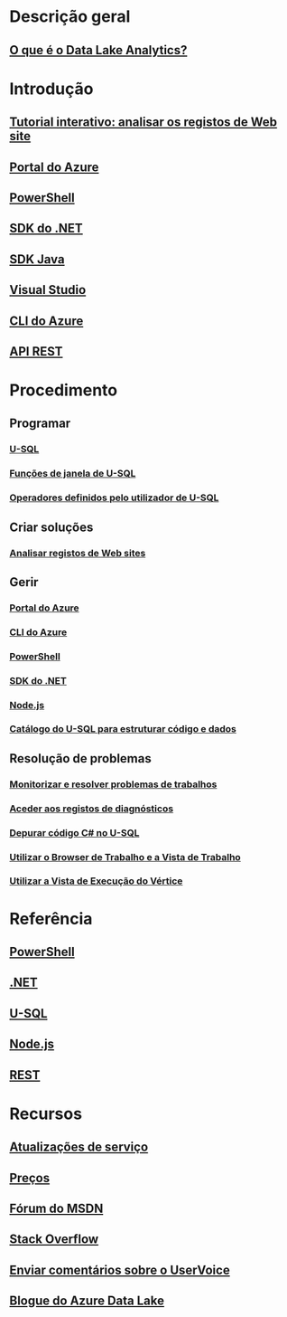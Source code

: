 # Descrição geral
## [O que é o Data Lake Analytics?](data-lake-analytics-overview.md)

# Introdução
## [Tutorial interativo: analisar os registos de Web site](data-lake-analytics-use-interactive-tutorials.md)
## [Portal do Azure](data-lake-analytics-get-started-portal.md)
## [PowerShell](data-lake-analytics-get-started-powershell.md)
## [SDK do .NET](data-lake-analytics-get-started-net-sdk.md)
## [SDK Java](data-lake-analytics-get-started-java-sdk.md)
## [Visual Studio](data-lake-analytics-data-lake-tools-get-started.md)
## [CLI do Azure](data-lake-analytics-get-started-cli.md)
## [API REST](data-lake-analytics-get-started-rest-api.md)

# Procedimento
## Programar
### [U-SQL](data-lake-analytics-u-sql-get-started.md)
### [Funções de janela de U-SQL](data-lake-analytics-use-window-functions.md)
### [Operadores definidos pelo utilizador de U-SQL](data-lake-analytics-u-sql-develop-user-defined-operators.md)

## Criar soluções
### [Analisar registos de Web sites](data-lake-analytics-analyze-weblogs.md)

## Gerir
### [Portal do Azure](data-lake-analytics-manage-use-portal.md)
### [CLI do Azure](data-lake-analytics-manage-use-cli.md)
### [PowerShell](data-lake-analytics-manage-use-powershell.md)
### [SDK do .NET](data-lake-analytics-manage-use-dotnet-sdk.md)
### [Node.js](data-lake-analytics-manage-use-nodejs.md)
### [Catálogo do U-SQL para estruturar código e dados](data-lake-analytics-use-u-sql-catalog.md)

## Resolução de problemas
### [Monitorizar e resolver problemas de trabalhos](data-lake-analytics-monitor-and-troubleshoot-jobs-tutorial.md)
### [Aceder aos registos de diagnósticos](data-lake-analytics-diagnostic-logs.md)
### [Depurar código C# no U-SQL](data-lake-analytics-debug-u-sql-jobs.md)
### [Utilizar o Browser de Trabalho e a Vista de Trabalho](data-lake-analytics-data-lake-tools-view-jobs.md)
### [Utilizar a Vista de Execução do Vértice](data-lake-analytics-data-lake-tools-use-vertex-execution-view.md)

# Referência

## [PowerShell](/powershell/azureps-cmdlets-docs)
## [.NET](/dotnet/api/)
## [U-SQL](https://msdn.microsoft.com/library/azure/mt591959)
## [Node.js](https://www.npmjs.com/package/azure-arm-datalake-analytics)
## [REST](/rest/api/datalakeanalytics/)

# Recursos
## [Atualizações de serviço](https://azure.microsoft.com/updates/?product=data-lake-analytics)
## [Preços](https://azure.microsoft.com/pricing/details/data-lake-analytics/)
## [Fórum do MSDN](https://social.msdn.microsoft.com/Forums/en-US/home?forum=AzureDataLake)
## [Stack Overflow](http://stackoverflow.com/questions/tagged/azure-data-lake)
## [Enviar comentários sobre o UserVoice](https://feedback.azure.com/forums/327234-data-lake)
## [Blogue do Azure Data Lake](https://blogs.msdn.microsoft.com/azuredatalake/)


<!--HONumber=Nov16_HO4-->


